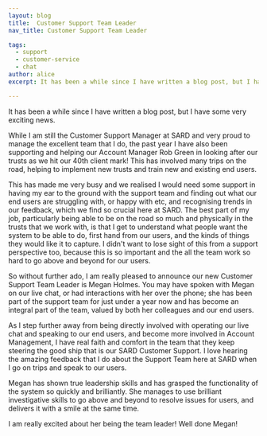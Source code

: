 ```yaml
---
layout: blog
title:  Customer Support Team Leader
nav_title: Customer Support Team Leader

tags:
  - support
  - customer-service
  - chat
author: alice
excerpt: It has been a while since I have written a blog post, but I have some very exciting news.

---
```


It has been a while since I have written a blog post, but I have some very exciting news.

While I am still the Customer Support Manager at SARD and very proud to manage the excellent team that I do, the past year I have also been supporting and helping our Account Manager Rob Green in looking after our trusts as we hit our 40th client mark! This has involved many trips on the road, helping to implement new trusts and train new and existing end users.

This has made me very busy and we realised I would need some support in having my ear to the ground with the support team and finding out what our end users are struggling with, or happy with etc, and recognising trends in our feedback, which we find so crucial here at SARD. The best part of my job, particularly being able to be on the road so much and physically in the trusts that we work with, is that I get to understand what people want the system to be able to do, first hand from our users, and the kinds of things they would like it to capture. I didn't want to lose sight of this from a support perspective too, because this is so important and the all the team work so hard to go above and beyond for our users.

So without further ado, I am really pleased to announce our new Customer Support Team Leader is Megan Holmes. You may have spoken with Megan on our live chat, or had interactions with her over the phone; she has been part of the support team for just under a year now and has become an integral part of the team, valued by both her colleagues and our end users.

As I step further away from being directly involved with operating our live chat and speaking to our end users, and become more involved in Account Management, I have real faith and comfort in the team that they keep steering the good ship that is our SARD Customer Support. I love hearing the amazing feedback that I do about the Support Team here at SARD when I go on trips and speak to our users.

Megan has shown true leadership skills and has grasped the functionality of the system so quickly and brilliantly. She manages to use brilliant investigative skills to go above and beyond to resolve issues for users, and delivers it with a smile at the same time.

I am really excited about her being the team leader! Well done Megan!
